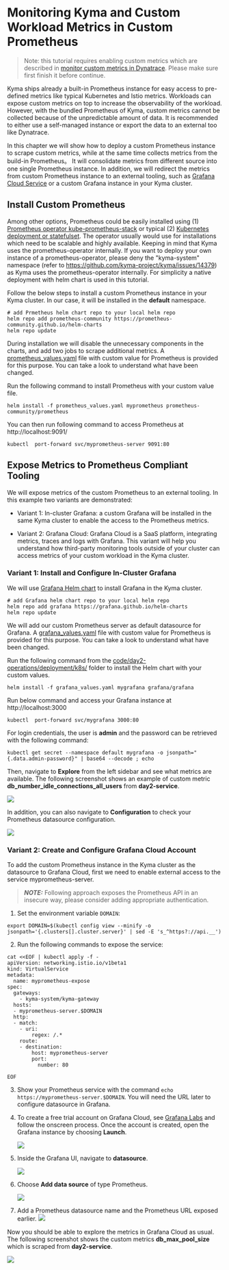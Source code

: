 # Monitoring Kyma and Custom Workload Metrics in Custom Prometheus

> Note: this tutorial requires enabling custom metrics which are described in [monitor custom metrics in Dynatrace](../monitor-custom-metrics-in-dynatrace/README.md). Please make sure first finish it before continue.

Kyma ships already a built-in Prometheus instance for easy access to pre-defined metrics like typical Kubernetes and Istio metrics. Workloads can expose custom metrics on top to increase the observability of the workload. However, with the bundled Prometheus of Kyma, custom metrics cannot be collected because of the unpredictable amount of data. It is recommended to either use a self-managed instance or export the data to an external too like Dynatrace. 

In this chapter we will show how to deploy a custom Prometheus instance to scrape custom metrics, while at the same time collects metrics from the build-in Prometheus。 It will consolidate metrics from different source into one single Prometheus instance. In addition, we will redirect the metrics from custom Prometheus instance to an external tooling, such as [Grafana Cloud Service](https://grafana.com/auth/sign-up/create-user) or a custom Grafana instance in your Kyma cluster.


## Install Custom Prometheus

Among other options, Prometheus could be easily installed using (1) [Prometheus operator kube-prometheus-stack](https://github.com/prometheus-community/helm-charts/tree/main/charts/kube-prometheus-stack) or typical (2) [Kubernetes deployment or statefulset](https://github.com/prometheus-community/helm-charts/tree/main/charts/prometheus).   The operator usually would use for installations which need to be scalable and highly available. Keeping in mind that Kyma uses the prometheus-operator internally. If you want to deploy your own instance of a prometheus-operator, please deny the "kyma-system" namespace (refer to https://github.com/kyma-project/kyma/issues/14379) as Kyma uses the prometheus-operator internally. For simplicity a native deployment with helm chart is used in this tutorial.


Follow the below steps to install a custom Prometheus instance in your Kyma cluster. In our case, it will be installed in the **default** namespace.

```shell
# add Prmetheus helm chart repo to your local helm repo
helm repo add prometheus-community https://prometheus-community.github.io/helm-charts
helm repo update

```

During installation we will disable the unnecessary components in the charts, and add two jobs to scrape additional metrics. A [prometheus_values.yaml](/code/day2-operations/deployment/k8s/prometheus_values.yaml) file with custom value for Prometheus is provided for this purpose. You can take a look to understand what have been changed.

Run the following command to install Prometheus with your custom value file.

```shell
helm install -f prometheus_values.yaml myprometheus prometheus-community/prometheus
```

You can then run following command to access Prometheus at http://localhost:9091/

```shell
kubectl  port-forward svc/myprometheus-server 9091:80
```


## Expose Metrics to Prometheus Compliant Tooling

We will expose metrics of the custom Prometheus to an external tooling.  In this example two variants are demonstrated:

- Variant 1: In-cluster Grafana: a custom Grafana will be installed in the same Kyma cluster to enable the access to the Prometheus metrics.

- Variant 2: Grafana Cloud: Grafana Cloud is a SaaS platform, integrating metrics, traces and logs with Grafana. This variant will help you understand how third-party monitoring tools outside of your cluster can access metrics of your custom workload in the Kyma cluster.

### Variant 1: Install and Configure In-Cluster Grafana

We will use [Grafana Helm chart](https://github.com/grafana/helm-charts/tree/main/charts/grafana) to install Grafana in the Kyma cluster. 

```shell
# add Grafana helm chart repo to your local helm repo
helm repo add grafana https://grafana.github.io/helm-charts
helm repo update

```
We will add our custom Prometheus server as default datasource for Grafana. A [grafana_values.yaml](../../../code/day2-operations/deployment/k8s/grafana_values.yaml) file with custom value for Prometheus is provided for this purpose. You can take a look to understand what have been changed.

Run the following command from the [code/day2-operations/deployment/k8s/](../../../code/day2-operations/deployment/k8s/) folder to install the Helm chart with your custom values.

```shell
helm install -f grafana_values.yaml mygrafana grafana/grafana
```

Run below command and access your Grafana instance at http://localhost:3000

```shell
kubectl  port-forward svc/mygrafana 3000:80
```

For login credentials, the user is **admin** and the password can be retrieved with the following command:

```shell
kubectl get secret --namespace default mygrafana -o jsonpath="{.data.admin-password}" | base64 --decode ; echo
```

Then, navigate to **Explore** from the left sidebar and see what metrics are available. The following screenshot shows an example of custom metric **db_number_idle_connections_all_users** from **day2-service**. 

![](images/grafana_incluster_explore.png)

In addition, you can also navigate to **Configuration** to check your Prometheus datasource configuration.

![](images/grafana_incluster_datasource_configuration.png)

### Variant 2: Create and Configure Grafana Cloud Account

To add the custom Prometheus instance in the Kyma cluster as the datasource to Grafana Cloud, first we need to enable external access to the service myprometheus-server.

> **_NOTE:_** Following approach exposes the Prometheus API in an insecure way, please consider adding appropriate authentication.

1. Set the environment variable `DOMAIN`: 
```shell
export DOMAIN=$(kubectl config view --minify -o jsonpath='{.clusters[].cluster.server}' | sed -E 's_^https?://api.__')
```

2. Run the following commands to expose the service: 
```shell
cat <<EOF | kubectl apply -f -
apiVersion: networking.istio.io/v1beta1
kind: VirtualService
metadata:
  name: myprometheus-expose
spec:
  gateways:
    - kyma-system/kyma-gateway
  hosts:
  - myprometheus-server.$DOMAIN
  http:
  - match:
    - uri:
        regex: /.*
    route:
    - destination:
        host: myprometheus-server
        port:
          number: 80

EOF
```

3. Show your Prometheus service with the command `echo  https://myprometheus-server.$DOMAIN`. You will need the URL later to configure datasource in Grafana.


4. To create a free trial account on Grafana Cloud, see [Grafana Labs](https://grafana.com/auth/sign-up/create-user?pg=hp&plcmt=hero-btn1&cta=create-free-account) and follow the onscreen process. Once the account is created, open the Grafana instance by choosing **Launch**.

   ![](images/grafana_cloud_launch.png)

5. Inside the Grafana UI, navigate to **datasource**.

   ![](images/grafana_cloud_navigate_datasource.png)
   
6. Choose **Add data source** of type Prometheus. 

   ![](images/grafana_cloud_add_datasource.png)

7. Add a Prometheus datasource name and the Prometheus URL exposed earlier.
![](images/grafana_cloud_datasource_configuration.png)


Now you should be able to explore the metrics in Grafana Cloud as usual. The following screenshot shows the custom metrics **db_max_pool_size** which is scraped from **day2-service**. 

![](images/grafana_cloud_explore.png)
